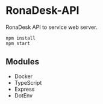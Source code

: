 # RonaDesk-API
 RonaDesk API to service web server.

```
npm install
npm start
```

## Modules

- Docker
- TypeScript
- Express
- DotEnv
